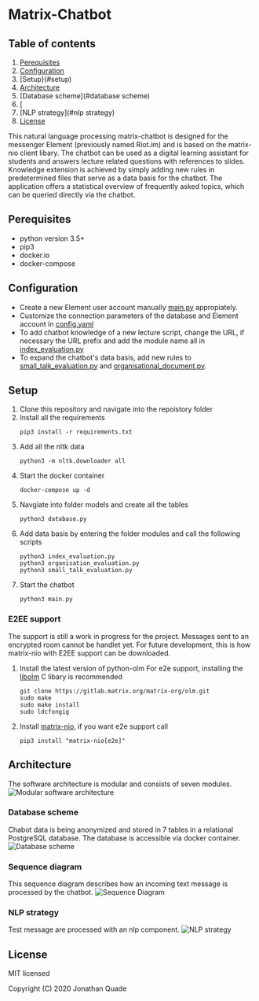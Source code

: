 # Matrix-Chatbot

## Table of contents
1. [Perequisites](#perequisites)
2. [Configuration](#configuration)
3. [Setup}(#setup)
4. [Architecture](#architecture)
5. [Database scheme](#database scheme)
6. [
7. [NLP strategy](#nlp strategy)
8. [License](#license)


This natural language processing matrix-chatbot is designed for the messenger Element (previously named Riot.im) and is based on the matrix-nio client libary. The chatbot can be used as a digital learning assistant for students and answers lecture related questions with references to slides.
Knowledge extension is achieved by simply adding new rules in predetermined files that serve as a data basis for the chatbot. The application offers a statistical overview of frequently asked topics, which can be queried directly via the chatbot.

## Perequisites
- python version 3.5+
- pip3
- docker.io
- docker-compose

## Configuration
- Create a new Element user account manually  [main.py](https://github.com/jquku/Matrix-Chatbot/blob/master/modules/main.py) appropiately.
- Customize the connection parameters of the database and Element account in [config.yaml](https://github.com/jquku/Matrix-Chatbot/blob/master/config.yaml)
- To add chatbot knowledge of a new lecture script, change the URL, if necessary the URL prefix and add the module name all in [index_evaluation.py](https://github.com/jquku/Matrix-Chatbot/blob/master/modules/index_evaluation.py)
- To expand the chatbot's data basis, add new rules to [small_talk_evaluation.py](https://github.com/jquku/Matrix-Chatbot/blob/master/modules/small_talk_evaluation.py) and [organisational_document.py](https://github.com/jquku/Matrix-Chatbot/blob/master/modules/organisational_document.py).

## Setup
1. Clone this repository and navigate into the repoistory folder
2. Install all the requirements
   ```console
   pip3 install -r requirements.txt
3. Add all the nltk data    
   ```console
   python3 -m nltk.downloader all
4. Start the docker container
   ```console
   docker-compose up -d
5. Navgiate into folder models and create all the tables
   ```console
   python3 database.py
6. Add data basis by entering the folder modules and call the following scripts
   ```console
   python3 index_evaluation.py
   python3 organisation_evaluation.py
   python3 small_talk_evaluation.py
7. Start the chatbot
   ```console
   python3 main.py

### E2EE support
The support is still a work in progress for the project. Messages sent to an encrypted room
cannot be handlet yet. For future development, this is how matrix-nio with E2EE support can
be downloaded.

1. Install the latest version of python-olm
   For e2e support, installing the [libolm](https://gitlab.matrix.org/matrix-org/olm) C libary is recommended
   ```console
   git clone https://gitlab.matrix.org/matrix-org/olm.git
   sudo make
   sudo make install
   sudo ldcfongig
2. Install [matrix-nio](https://github.com/poljar/matrix-nio), if you want e2e support call
   ```console
   pip3 install "matrix-nio[e2e]"

## Architecture  
The software architecture is modular and consists of seven modules. 
![Modular software architecture](architecture.png)

### Database scheme
Chabot data is being anonymized and stored in 7 tables in a relational PostgreSQL database. The database 
is accessible via docker container.
![Database scheme](scheme.png)

### Sequence diagram
This sequence diagram describes how an incoming text message is processed by the chatbot. 
![Sequence Diagram](sequence.png)

### NLP strategy
Test message are processed with an nlp component. 
![NLP strategy](nlp.png)

## License
MIT licensed

Copyright (C) 2020 Jonathan Quade
